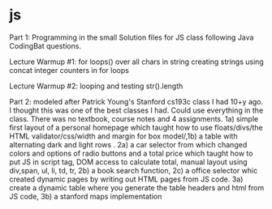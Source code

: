 js
==

Part 1:
Programming in the small
Solution files for JS class following Java CodingBat questions. 

Lecture Warmup #1: 
for loops() over all chars in string
creating strings using concat
integer 
counters in for loops

Lecture Warmup #2: 
looping and testing str().length


Part 2: 
modeled after Patrick Young's Stanford cs193c class I had 10+y ago. I thought 
this was one of the best classes I had. Could use everything in the class. There was no textbook, course notes and 4 assignments. 1a) simple first
layout of a personal homepage which taught how to use floats/divs/the HTML validator/css/width and margin for box model/,1b) a table with alternating dark and light rows . 2a) a car selector from which changed colors
and options of radio buttons and a total price which taught how to put JS in script tag, DOM access to calculate total, manual layout using div,span, ul, li, td, tr, 2b) a book search function, 2c) a office selector whic created dynamic pages by writing out HTML pages from JS code. 3a) create a dynamic table where you generate the table headers and html from JS code, 3b) a stanford maps implementation 




